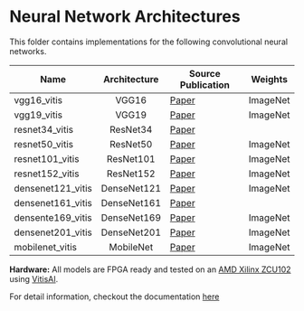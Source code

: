 # Neural Network Architectures

This folder contains implementations for the following convolutional neural networks.

| Name              | Architecture | Source Publication                             | Weights  |
|-------------------|:------------:|------------------------------------------------|:--------:|
| vgg16_vitis       |    VGG16     | [Paper](https://arxiv.org/abs/1409.1556)       | ImageNet |
| vgg19_vitis       |    VGG19     | [Paper](https://arxiv.org/abs/1409.1556)       | ImageNet |
| resnet34_vitis    |   ResNet34   | [Paper](https://doi.org/10.1109/CVPR.2016.90)  |          |
| resnet50_vitis    |   ResNet50   | [Paper](https://doi.org/10.1109/CVPR.2016.90)  | ImageNet |
| resnet101_vitis   |  ResNet101   | [Paper](https://doi.org/10.1109/CVPR.2016.90)  | ImageNet |
| resnet152_vitis   |  ResNet152   | [Paper](https://doi.org/10.1109/CVPR.2016.90)  | ImageNet |
| densenet121_vitis | DenseNet121  | [Paper](https://doi.org/10.1109/CVPR.2017.243) | ImageNet |
| densenet161_vitis | DenseNet161  | [Paper](https://doi.org/10.1109/CVPR.2017.243) |          |
| densente169_vitis | DenseNet169  | [Paper](https://doi.org/10.1109/CVPR.2017.243) | ImageNet |
| densenet201_vitis | DenseNet201  | [Paper](https://doi.org/10.1109/CVPR.2017.243) | ImageNet |
| mobilenet_vitis   |  MobileNet   | [Paper](https://arxiv.org/abs/1704.04861)      | ImageNet |

**Hardware:** All models are FPGA ready and tested on an [AMD Xilinx ZCU102](https://www.xilinx.com/products/boards-and-kits/ek-u1-zcu102-g.html) using [VitisAI](https://github.com/Xilinx/Vitis-AI).

For detail information, checkout the documentation [here](../description/)
